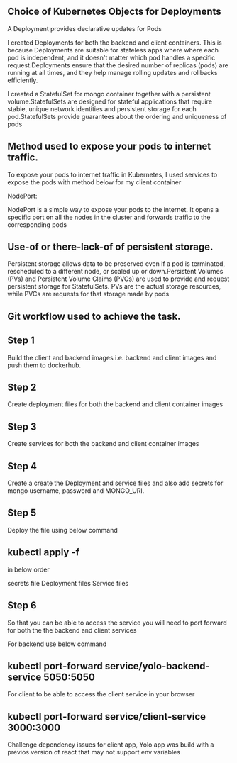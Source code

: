## Choice of Kubernetes Objects for Deployments
A Deployment provides declarative updates for Pods

I created Deployments for both the backend and client containers. This is because Deployments are suitable for stateless apps where where each pod is independent, and it doesn't matter which pod handles a specific request.Deployments ensure that the desired number of replicas (pods) are running at all times, and they help manage rolling updates and rollbacks efficiently.

I created a StatefulSet for mongo container together with a persistent volume.StatefulSets are designed for stateful applications that require stable, unique network identities and persistent storage for each pod.StatefulSets provide guarantees about the ordering and uniqueness of pods

## Method used to expose your pods to internet traffic.

To expose your pods to internet traffic in Kubernetes, I used services to expose the pods with method below for my client container

NodePort:

NodePort is a simple way to expose your pods to the internet. It opens a specific port on all the nodes in the cluster and forwards traffic to the corresponding pods

## Use-of or there-lack-of of persistent storage.

 Persistent storage allows data to be preserved even if a pod is terminated, rescheduled to a different node, or scaled up or down.Persistent Volumes (PVs) and Persistent Volume Claims (PVCs) are used to provide and request persistent storage for StatefulSets. PVs are the actual storage resources, while PVCs are requests for that storage made by pods 

## Git workflow used to achieve the task.

## Step 1

Build the client and backend images i.e. backend and client images and push them to dockerhub.

##  Step 2

Create deployment files for both the backend and client container images

## Step 3

Create services for both the backend and client container images

## Step 4
Create a create the Deployment and service files and also add secrets for mongo username, password and MONGO_URI.

## Step 5
Deploy the file using below command

## kubectl apply -f <filename>

in below order

secrets file
Deployment files
Service files
## Step 6
So that you can be able to access the service you will need to port forward for both the the backend and client services

For backend use below command

## kubectl port-forward service/yolo-backend-service 5050:5050 

For client to be able to access the client service in your browser

## kubectl port-forward service/client-service 3000:3000

Challenge dependency issues for client app, Yolo app was build with a previos version of react that may not support env variables 
